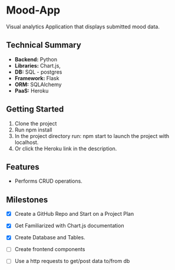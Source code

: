 # Mood-App
Visual analytics Application that displays submitted mood data.

## Technical Summary

-  **Backend:** Python
-  **Libraries:** Chart.js, 
-  **DB:** SQL - postgres
-  **Framework:** Flask
-  **ORM:** SQLAlchemy
-  **PaaS:** Heroku

## Getting Started

1. Clone the project
2. Run npm install
3. In the project directory run: npm start to launch the project with localhost. 
4. Or click the Heroku link in the description.

## Features
- Performs CRUD operations.

## Milestones

- [x] Create a GitHub Repo and Start on a Project Plan
- [x] Get Familiarized with Chart.js documentation
- [x] Create Database and Tables.
- [ ] Create frontend components
- [ ] Use a http requests to get/post data to/from db

